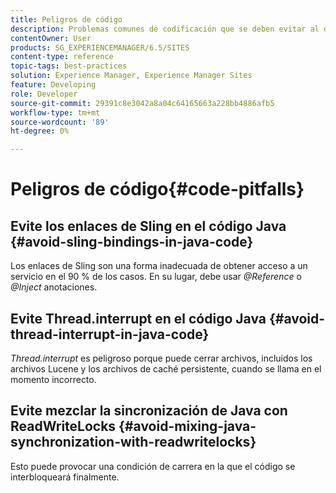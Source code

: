 ```yaml
---
title: Peligros de código
description: Problemas comunes de codificación que se deben evitar al desarrollar para AEM
contentOwner: User
products: SG_EXPERIENCEMANAGER/6.5/SITES
content-type: reference
topic-tags: best-practices
solution: Experience Manager, Experience Manager Sites
feature: Developing
role: Developer
source-git-commit: 29391c8e3042a8a04c64165663a228bb4886afb5
workflow-type: tm+mt
source-wordcount: '89'
ht-degree: 0%

---
```


# Peligros de código{#code-pitfalls}

## Evite los enlaces de Sling en el código Java {#avoid-sling-bindings-in-java-code}

Los enlaces de Sling son una forma inadecuada de obtener acceso a un servicio en el 90 % de los casos. En su lugar, debe usar *@Reference* o *@Inject* anotaciones.

## Evite Thread.interrupt en el código Java {#avoid-thread-interrupt-in-java-code}

*Thread.interrupt* es peligroso porque puede cerrar archivos, incluidos los archivos Lucene y los archivos de caché persistente, cuando se llama en el momento incorrecto.

## Evite mezclar la sincronización de Java con ReadWriteLocks {#avoid-mixing-java-synchronization-with-readwritelocks}

Esto puede provocar una condición de carrera en la que el código se interbloqueará finalmente.
